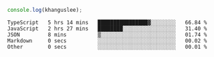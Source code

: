 ```js
console.log(khanguslee);
```

<!--START_SECTION:waka-->

```text
TypeScript   5 hrs 14 mins   ████████████████▓░░░░░░░░   66.84 %
JavaScript   2 hrs 27 mins   ████████░░░░░░░░░░░░░░░░░   31.40 %
JSON         8 mins          ▒░░░░░░░░░░░░░░░░░░░░░░░░   01.74 %
Markdown     0 secs          ░░░░░░░░░░░░░░░░░░░░░░░░░   00.02 %
Other        0 secs          ░░░░░░░░░░░░░░░░░░░░░░░░░   00.01 %
```

<!--END_SECTION:waka-->

<!--
**khanguslee/khanguslee** is a ✨ _special_ ✨ repository because its `README.md` (this file) appears on your GitHub profile.

Here are some ideas to get you started:

- 🔭 I’m currently working on ...
- 🌱 I’m currently learning ...
- 👯 I’m looking to collaborate on ...
- 🤔 I’m looking for help with ...
- 💬 Ask me about ...
- 📫 How to reach me: ...
- 😄 Pronouns: ...
- ⚡ Fun fact: ...
-->
